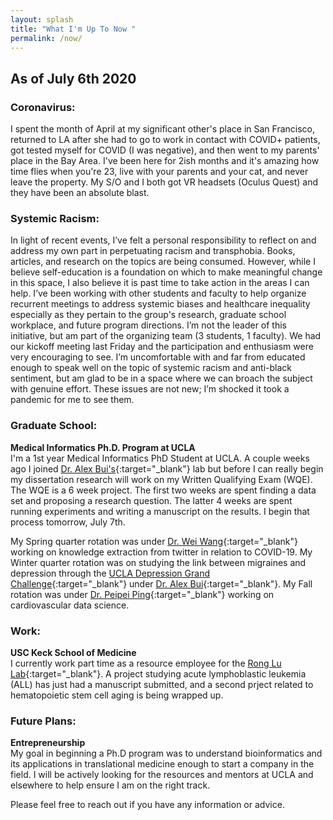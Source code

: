 ```yaml
---
layout: splash
title: "What I'm Up To Now "
permalink: /now/
---
```

## As of July 6th 2020
### Coronavirus:
I spent the month of April at my significant other's place in San Francisco, returned to LA after she had to go to work in contact with COVID+ patients, got tested myself for COVID (I was negative), and then went to my parents' place in the Bay Area. I've been here for 2ish months and it's amazing how time flies when you're 23, live with your parents and your cat, and never leave the property. My S/O and I both got VR headsets (Oculus Quest) and they have been an absolute blast. 

### Systemic Racism:
In light of recent events, I’ve felt a personal responsibility to reflect on and address my own part in perpetuating racism and transphobia. Books, articles, and research on the topics are being consumed. However, while I believe self-education is a foundation on which to make meaningful change in this space, I also believe it is past time to take action in the areas I can help. I’ve been working with other students and faculty to help organize recurrent meetings to address systemic biases and healthcare inequality especially as they pertain to the group's research, graduate school workplace, and future program directions. I’m not the leader of this initiative, but am part of the organizing team (3 students, 1 faculty). We had our kickoff meeting last Friday and the participation and enthusiasm were very encouraging to see. I’m uncomfortable with and far from educated enough to speak well on the topic of systemic racism and anti-black sentiment, but am glad to be in a space where we can broach the subject with genuine effort. These issues are not new; I’m shocked it took a pandemic for me to see them.

### Graduate School:
__Medical Informatics Ph.D. Program at UCLA__  
I'm a 1st year Medical Informatics PhD Student at UCLA. A couple weeks ago I joined [Dr. Alex Bui's](https://www.mii.ucla.edu/people/buia/){:target="_blank"} lab but before I can really begin my dissertation research will work on my Written Qualifying Exam (WQE). The WQE is a 6 week project. The first two weeks are spent finding a data set and proposing a research question. The latter 4 weeks are spent running experiments and writing a manuscript on the results. I begin that process tomorrow, July 7th. 
 
My Spring quarter rotation was under [Dr. Wei Wang](http://web.cs.ucla.edu/~weiwang/){:target="_blank"} working on knowledge extraction from twitter in relation to COVID-19. My Winter quarter rotation was on studying the link between migraines and depression through the [UCLA Depression Grand Challenge](https://grandchallenges.ucla.edu/depression/){:target="_blank"} under [Dr. Alex Bui](https://www.mii.ucla.edu/people/buia/){:target="_blank"}. My Fall rotation was under [Dr. Peipei Ping](https://cvdatascience.dgsom.ucla.edu/pages/){:target="_blank"} working on cardiovascular data science. 


### Work:
__USC Keck School of Medicine__  
I currently work part time as a resource employee for the [Rong Lu Lab](https://ronglulab.usc.edu/){:target="_blank"}. A project studying acute lymphoblastic leukemia (ALL) has just had a manuscript submitted, and a second prject related to hematopoietic stem cell aging is being wrapped up.

### Future Plans:  
__Entrepreneurship__  
My goal in beginning a Ph.D program was to understand bioinformatics and its applications in translational medicine enough to start a company in the field. I will be actively looking for the resources and mentors at UCLA and elsewhere to help ensure I am on the right track.

Please feel free to reach out if you have any information or advice.
